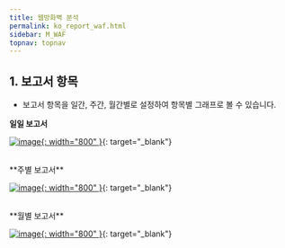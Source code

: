 ```yaml
---
title: 웹방화벽 분석
permalink: ko_report_waf.html
sidebar: M_WAF
topnav: topnav
---
```


## 1. 보고서 항목

- 보고서 항목을 일간, 주간, 월간별로 설정하여 항목별 그래프로 볼 수 있습니다.

**일일 보고서**


[![image](/docs/images/Manual/waf/report/1.png){: width="800" }](/docs/images/Manual/waf/report/1.png){: target="_blank"}
 
<br />
**주별 보고서**

[![image](/docs/images/Manual/waf/report/2.png){: width="800" }](/docs/images/Manual/waf/report/2.png){: target="_blank"}

 
<br />
**월별 보고서**

[![image](/docs/images/Manual/waf/report/3.png){: width="800" }](/docs/images/Manual/waf/report/3.png){: target="_blank"}